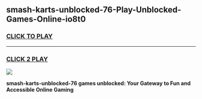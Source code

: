 
## smash-karts-unblocked-76-Play-Unblocked-Games-Online-io8t0
<h3>
<a href="https://premium76.site?title=smash-karts-unblocked-76&ref=25A">CLICK TO PLAY</a></h3>
<hr>

<h3>
<a href="https://premium76.site?title=smash-karts-unblocked-76&ref=25A">CLICK 2 PLAY</a>
  
</h3>

<a href="https://premium76.site?title=smash-karts-unblocked-76&ref=25A"><img src="https://clearcache.store/games.png"></a>


**smash-karts-unblocked-76 games unblocked: Your Gateway to Fun and Accessible Online Gaming**
